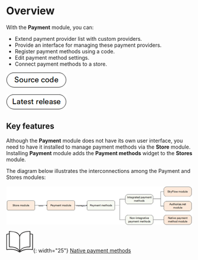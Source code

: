 # Overview

With the **Payment** module, you can:

* Extend payment provider list with custom providers.
* Provide an interface for managing these payment providers.
* Register payment methods using a code.
* Edit payment method settings.
* Connect payment methods to a store.

[![Source code](media/source_code.png)](https://github.com/VirtoCommerce/vc-module-payment)

[![Download](media/latest_release.png)](https://github.com/VirtoCommerce/vc-module-payment/releases)

## Key features

Although the **Payment** module does not have its own user interface, you need to have it installed to manage payment methods via the **Store** module. Installing **Payment** module adds the **Payment methods** widget to the **Stores** module.

The diagram below illustrates the interconnections among the Payment and Stores modules:
<br>
<br>
![Key entities](media/key-entities.png)

![Readmore](media/readmore.png){: width="25"} [Native payment methods](../native-payment-methods/overview.md)
